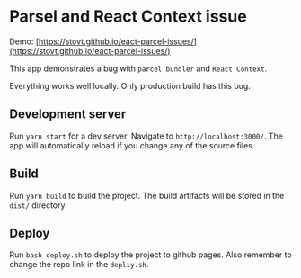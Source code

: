 # Parsel and React Context issue

Demo: [https://stovt.github.io/eact-parcel-issues/](https://stovt.github.io/eact-parcel-issues/)

This app demonstrates a bug with `parcel bundler` and `React Context`.

Everything works well locally. Only production build has this bug.

## Development server

Run `yarn start` for a dev server. Navigate to `http://localhost:3000/`. The app will automatically reload if you change any of the source files.

## Build

Run `yarn build` to build the project. The build artifacts will be stored in the `dist/` directory.

## Deploy

Run `bash deploy.sh` to deploy the project to github pages. Also remember to change the repo link in the `depliy.sh`.
